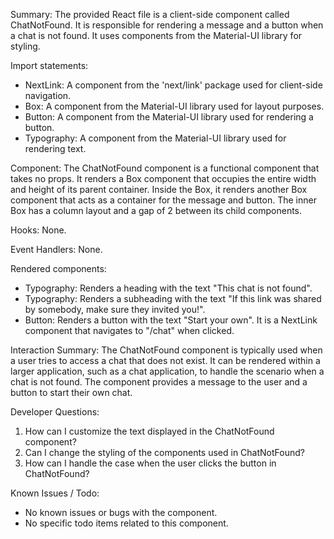 Summary:
The provided React file is a client-side component called ChatNotFound. It is responsible for rendering a message and a button when a chat is not found. It uses components from the Material-UI library for styling.

Import statements:
- NextLink: A component from the 'next/link' package used for client-side navigation.
- Box: A component from the Material-UI library used for layout purposes.
- Button: A component from the Material-UI library used for rendering a button.
- Typography: A component from the Material-UI library used for rendering text.

Component:
The ChatNotFound component is a functional component that takes no props. It renders a Box component that occupies the entire width and height of its parent container. Inside the Box, it renders another Box component that acts as a container for the message and button. The inner Box has a column layout and a gap of 2 between its child components.

Hooks:
None.

Event Handlers:
None.

Rendered components:
- Typography: Renders a heading with the text "This chat is not found".
- Typography: Renders a subheading with the text "If this link was shared by somebody, make sure they invited you!".
- Button: Renders a button with the text "Start your own". It is a NextLink component that navigates to "/chat" when clicked.

Interaction Summary:
The ChatNotFound component is typically used when a user tries to access a chat that does not exist. It can be rendered within a larger application, such as a chat application, to handle the scenario when a chat is not found. The component provides a message to the user and a button to start their own chat.

Developer Questions:
1. How can I customize the text displayed in the ChatNotFound component?
2. Can I change the styling of the components used in ChatNotFound?
3. How can I handle the case when the user clicks the button in ChatNotFound?

Known Issues / Todo:
- No known issues or bugs with the component.
- No specific todo items related to this component.